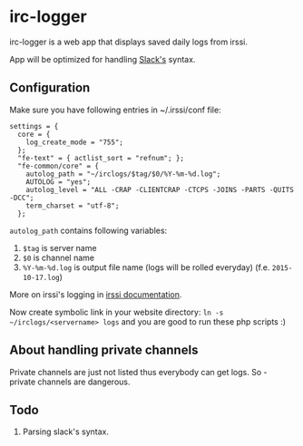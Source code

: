 # irc-logger
irc-logger is a web app that displays saved daily logs from irssi.

App will be optimized for handling [Slack's](https://slack.com) syntax.
## Configuration
Make sure you have following entries in ~/.irssi/conf file:
```
settings = {
  core = {
    log_create_mode = "755";
  };
  "fe-text" = { actlist_sort = "refnum"; };
  "fe-common/core" = {
    autolog_path = "~/irclogs/$tag/$0/%Y-%m-%d.log";
    AUTOLOG = "yes";
    autolog_level = "ALL -CRAP -CLIENTCRAP -CTCPS -JOINS -PARTS -QUITS -DCC";
    term_charset = "utf-8";
  };
  ```


`autolog_path` contains following variables:

1. `$tag` is server name
2. `$0` is channel name
3. `%Y-%m-%d.log` is output file name (logs will be rolled everyday) (f.e. `2015-10-17.log`)

More on irssi's logging in [irssi documentation](http://www.irssi.org/documentation).

Now create symbolic link in your website directory: `ln -s ~/irclogs/<servername> logs` and you are good to run these php scripts :)

## About handling private channels
Private channels are just not listed thus everybody can get logs. So - private channels are dangerous.

## Todo
1. Parsing slack's syntax.
